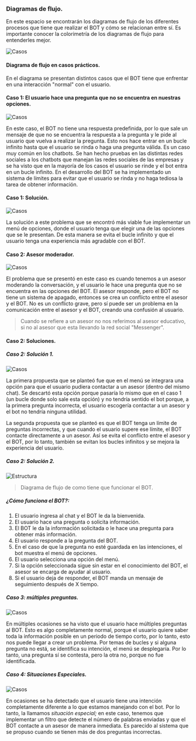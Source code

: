### Diagramas de flujo.
En este espacio se encontrarán los diagramas de flujo de los diferentes procesos que tiene que realizar el BOT y cómo se relacionan entre sí.
Es importante conocer la colorimetría de los diagramas de flujo para entenderles mejor.

![Casos](../img/colorimetria.png)

#### Diagrama de flujo en casos prácticos. 
En el diagrama se presentan distintos casos que el BOT tiene que enfrentar en una interacción "normal" con el usuario.

#### Caso 1: El usuario hace una pregunta que no se encuentra en nuestras opciones.

![Casos](../img/Caso%201%20.png)

En este caso, el BOT no tiene una respuesta predefinida, por lo que sale un mensaje de que no se encuentra la respuesta a la pregunta y le pide al usuario que vuelva a realizar la pregunta.
Esto nos hace entrar en un bucle infinito hasta que el usuario se rinda o haga una pregunta válida. Es un caso muy común en los chatbots. Se han hecho pruebas en las distintas redes sociales a los chatbots que manejan las redes sociales de las empresas y se ha visto que en la mayoría de los casos el usuario se rinde y el bot entra en un bucle infinito.
En el desarrollo del BOT se ha implementado un sistema de límites para evitar que el usuario se rinda y no haga tediosa la tarea de obtener información.

#### Caso 1: Solución.

![Casos](../img/Solucion%20Caso%201.png)

La solución a este problema que se encontró más viable fue implementar un menú de opciones, donde el usuario tenga que elegir una de las opciones que se le presentan. De esta manera se evita el bucle infinito y que el usuario tenga una experiencia más agradable con el BOT.


#### Caso 2: Asesor moderador.

![Casos](../img/Caso%202.png)

El problema que se presentó en este caso es cuando tenemos a un asesor moderando la conversación, y el usuario le hace una pregunta que no se encuentra en las opciones del BOT. El asesor responde, pero el BOT no tiene un sistema de apagado, entonces se crea un conflicto entre el asesor y el BOT. No es un conflicto grave, pero sí puede ser un problema en la comunicación entre el asesor y el BOT, creando una confusión al usuario.
>Cuando se refiere a un asesor no nos referimos al asesor educativo, si no al asesor que esta llevando la red social "Messenger".

#### Caso 2: Soluciones.

##### Caso 2: Solución 1.
![Casos](../img/Propuesta%201.png)

La primera propuesta que se planteó fue que en el menú se integrara una opción para que el usuario pudiera contactar a un asesor (dentro del mismo chat). Se descartó esta opción porque pasaría lo mismo que en el caso 1 (un bucle donde solo sale esta opción) y no tendría sentido el bot porque, a la primera pregunta incorrecta, el usuario escogería contactar a un asesor y el bot no tendría ninguna utilidad.

La segunda propuesta que se planteó es que el BOT tenga un límite de preguntas incorrectas, y que cuando el usuario supere ese límite, el BOT contacte directamente a un asesor. Así se evita el conflicto entre el asesor y el BOT, por lo tanto, también se evitan los bucles infinitos y se mejora la experiencia del usuario.
##### Caso 2: Solución 2.
![Estructura](../img/Estructura.png)
>Diagrama de flujo de como tiene que funcionar el BOT.
##### ¿Cómo funciona el BOT?:
1. El usuario ingresa al chat y el BOT le da la bienvenida.
2. El usuario hace una pregunta o solicita información.
3. El BOT le da la información solicitada o le hace una pregunta para obtener más información.
4. El usuario responde a la pregunta del BOT.
5. En el caso de que la pregunta no esté guardada en las intenciones, el bot muestra el menú de opciones.
6. El usuario selecciona una opción del menú.
7. Si la opción seleccionada sigue sin estar en el conocimiento del BOT, el asesor se encarga de ayudar al usuario.
8. Si el usuario deja de responder, el BOT manda un mensaje de seguimiento después de X tiempo.
[^1]: El tiempo X puede ser configurado por el administrador del BOT. 
[^2]: Ya se encuentran implementadas las soluciones de los casos de uso.

##### Caso 3: múltiples preguntas.

![Casos](../img/Caso%203.png)

En múltiples ocasiones se ha visto que el usuario hace múltiples preguntas al BOT. Esto es algo completamente normal, porque el usuario quiere saber toda la información posible en un periodo de tiempo corto, por lo tanto, esto nos puede llegar a crear un problema. Por temas de bucles y si alguna pregunta no está, se identifica su intención, el menú se desplegaría. Por lo tanto, una pregunta sí se contesta, pero la otra no, porque no fue identificada.

##### Caso 4: Situaciones Especiales.

![Casos](../img/Caso%204.png)

En ocasiones se ha detectado que el usuario tiene una intención completamente diferente a lo que estamos manejando con el bot. Por lo tanto, la llamamos *situación especial;* en este caso, tenemos que implementar un filtro que detecte el número de palabras enviadas y que el BOT contacte a un asesor de manera inmediata. Es parecido al sistema que se propuso cuando se tienen más de dos preguntas incorrectas.
